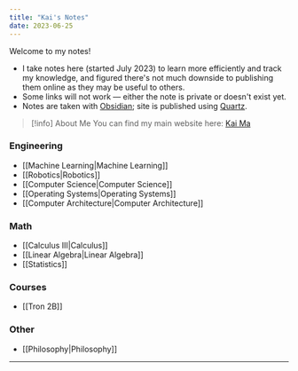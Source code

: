 ```yaml
---
title: "Kai's Notes"
date: 2023-06-25
---
```

Welcome to my notes!
- I take notes here (started July 2023) to learn more efficiently and track my knowledge, and figured there's not much downside to publishing them online as they may be useful to others. 
- Some links will not work — either the note is private or doesn't exist yet.
- Notes are taken with [Obsidian](https://obsidian.md); site is published using [Quartz](https://quartz.jzhao.xyz).

>[!info] About Me
>You can find my main website here: [Kai Ma](https://k78ma.github.io)

### Engineering
- [[Machine Learning|Machine Learning]]
- [[Robotics|Robotics]]
- [[Computer Science|Computer Science]]
- [[Operating Systems|Operating Systems]]
- [[Computer Architecture|Computer Architecture]]

### Math
- [[Calculus III|Calculus]]
- [[Linear Algebra|Linear Algebra]]
- [[Statistics]]

### Courses
- [[Tron 2B]]
### Other
- [[Philosophy|Philosophy]]
---
